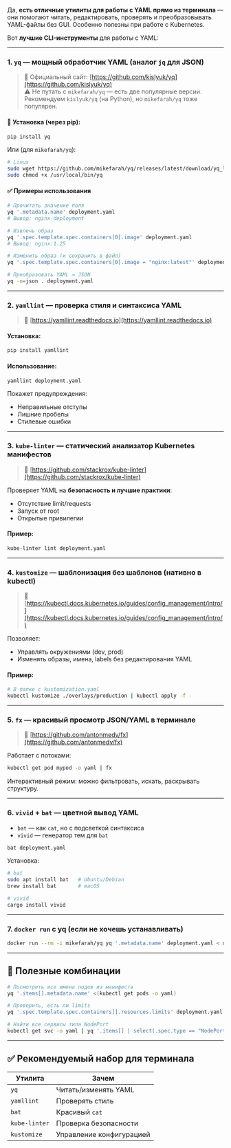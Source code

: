 Да, **есть отличные утилиты для работы с YAML прямо из терминала** — они помогают читать, редактировать, проверять и преобразовывать YAML-файлы без GUI. Особенно полезны при работе с Kubernetes.

Вот **лучшие CLI-инструменты** для работы с YAML:

---

### 1. **`yq`** — мощный обработчик YAML (аналог `jq` для JSON)

> 🔗 Официальный сайт: [https://github.com/kislyuk/yq](https://github.com/kislyuk/yq)  
> ⚠️ Не путать с `mikefarah/yq` — есть две популярные версии. Рекомендуем `kislyuk/yq` (на Python), но `mikefarah/yq` тоже популярен.

#### 🔧 Установка (через pip):

```bash
pip install yq
```

Или (для `mikefarah/yq`):

```bash
# Linux
sudo wget https://github.com/mikefarah/yq/releases/latest/download/yq_linux_amd64 -O /usr/local/bin/yq
sudo chmod +x /usr/local/bin/yq
```

#### ✅ Примеры использования

```bash
# Прочитать значение поля
yq '.metadata.name' deployment.yaml
# Вывод: nginx-deployment

# Извлечь образ
yq '.spec.template.spec.containers[0].image' deployment.yaml
# Вывод: nginx:1.25

# Изменить образ (и сохранить в файл)
yq '.spec.template.spec.containers[0].image = "nginx:latest"' deployment.yaml > new.yaml

# Преобразовать YAML → JSON
yq -o=json . deployment.yaml
```

---

### 2. **`yamllint`** — проверка стиля и синтаксиса YAML

> 🔗 [https://yamllint.readthedocs.io](https://yamllint.readthedocs.io)

#### Установка:

```bash
pip install yamllint
```

#### Использование:

```bash
yamllint deployment.yaml
```

Покажет предупреждения:
- Неправильные отступы
- Лишние пробелы
- Стилевые ошибки

---

### 3. **`kube-linter`** — статический анализатор Kubernetes манифестов

> 🔗 [https://github.com/stackrox/kube-linter](https://github.com/stackrox/kube-linter)

Проверяет YAML на **безопасность и лучшие практики**:
- Отсутствие limit/requests
- Запуск от root
- Открытые привилегии

#### Пример:

```bash
kube-linter lint deployment.yaml
```

---

### 4. **`kustomize`** — шаблонизация без шаблонов (нативно в kubectl)

> 🔗 [https://kubectl.docs.kubernetes.io/guides/config_management/intro/](https://kubectl.docs.kubernetes.io/guides/config_management/intro/)

Позволяет:
- Управлять окружениями (dev, prod)
- Изменять образы, имена, labels без редактирования YAML

#### Пример:

```bash
# В папке с kustomization.yaml
kubectl kustomize ./overlays/production | kubectl apply -f -
```

---

### 5. **`fx`** — красивый просмотр JSON/YAML в терминале

> 🔗 [https://github.com/antonmedv/fx](https://github.com/antonmedv/fx)

Работает с потоками:

```bash
kubectl get pod mypod -o yaml | fx
```

Интерактивный режим: можно фильтровать, искать, раскрывать структуру.

---

### 6. **`vivid` + `bat`** — цветной вывод YAML

- `bat` — как `cat`, но с подсветкой синтаксиса
- `vivid` — генератор тем для `bat`

```bash
bat deployment.yaml
```

Установка:

```bash
# bat
sudo apt install bat   # Ubuntu/Debian
brew install bat       # macOS

# vivid
cargo install vivid
```

---

### 7. **`docker run` с yq (если не хочешь устанавливать)**

```bash
docker run --rm -i mikefarah/yq yq '.metadata.name' deployment.yaml < deployment.yaml
```

---

## 🧰 Полезные комбинации

```bash
# Посмотреть все имена подов из манифеста
yq '.items[].metadata.name' <(kubectl get pods -o yaml)

# Проверить, есть ли limits
yq '.spec.template.spec.containers[].resources.limits' deployment.yaml

# Найти все сервисы типа NodePort
kubectl get svc -o yaml | yq '.items[] | select(.spec.type == "NodePort") | .metadata.name'
```

---

## ✅ Рекомендуемый набор для терминала

| Утилита | Зачем |
|--------|------|
| `yq` | Читать/изменять YAML |
| `yamllint` | Проверять стиль |
| `bat` | Красивый `cat` |
| `kube-linter` | Проверка безопасности |
| `kustomize` | Управление конфигурацией |

